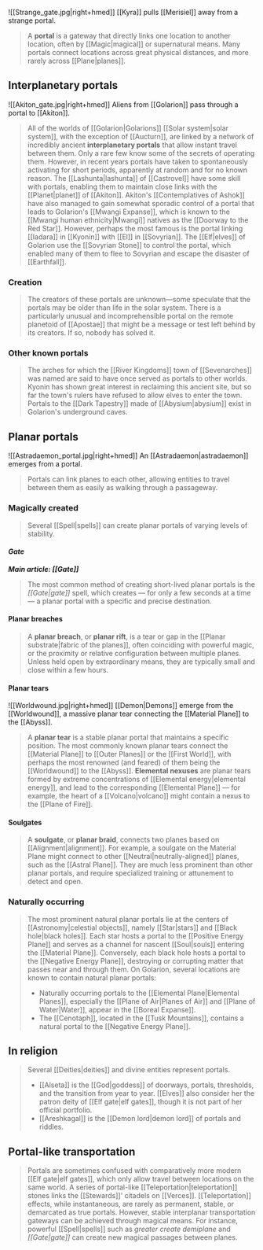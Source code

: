 ![[Strange_gate.jpg|right+hmed]] 
 [[Kyra]] pulls [[Merisiel]] away from a strange portal.
> A **portal** is a gateway that directly links one location to another location, often by [[Magic|magical]] or supernatural means. Many portals connect locations across great physical distances, and more rarely across [[Plane|planes]].



## Interplanetary portals

![[Akiton_gate.jpg|right+hmed]] 
 Aliens from [[Golarion]] pass through a portal to [[Akiton]].
> All of the worlds of [[Golarion|Golarions]] [[Solar system|solar system]], with the exception of [[Aucturn]], are linked by a network of incredibly ancient **interplanetary portals** that allow instant travel between them.
> Only a rare few know some of the secrets of operating them. However, in recent years portals have taken to spontaneously activating for short periods, apparently at random and for no known reason.
> The [[Lashunta|lashunta]] of [[Castrovel]] have some skill with portals, enabling them to maintain close links with the [[Planet|planet]] of [[Akiton]]. Akiton's [[Contemplatives of Ashok]] have also managed to gain somewhat sporadic control of a portal that leads to Golarion's [[Mwangi Expanse]], which is known to the [[Mwangi human ethnicity|Mwangi]] natives as the [[Doorway to the Red Star]].
> However, perhaps the most famous is the portal linking [[Iadara]] in [[Kyonin]] with [[El]] in [[Sovyrian]]. The [[Elf|elves]] of Golarion use the [[Sovyrian Stone]] to control the portal, which enabled many of them to flee to Sovyrian and escape the disaster of [[Earthfall]].


### Creation

> The creators of these portals are unknown—some speculate that the portals may be older than life in the solar system. There is a particularly unusual and incomprehensible portal on the remote planetoid of [[Apostae]] that might be a message or test left behind by its creators. If so, nobody has solved it.


### Other known portals

> The arches for which the [[River Kingdoms]] town of [[Sevenarches]] was named are said to have once served as portals to other worlds. Kyonin has shown great interest in reclaiming this ancient site, but so far the town's rulers have refused to allow elves to enter the town.
> Portals to the [[Dark Tapestry]] made of [[Abysium|abysium]] exist in Golarion's underground caves.


## Planar portals

![[Astradaemon_portal.jpg|right+hmed]] 
 An [[Astradaemon|astradaemon]] emerges from a portal.
> Portals can link planes to each other, allowing entities to travel between them as easily as walking through a passageway.


### Magically created

> Several [[Spell|spells]] can create planar portals of varying levels of stability.


#### *Gate*

***Main article: [[Gate]]***
> The most common method of creating short-lived planar portals is the *[[Gate|gate]]* spell, which creates — for only a few seconds at a time — a planar portal with a specific and precise destination.


#### Planar breaches

> A **planar breach**, or **planar rift**, is a tear or gap in the [[Planar substrate|fabric of the planes]], often coinciding with powerful magic, or the proximity or relative configuration between multiple planes. Unless held open by extraordinary means, they are typically small and close within a few hours.


#### Planar tears

![[Worldwound.jpg|right+hmed]] 
 [[Demon|Demons]] emerge from the [[Worldwound]], a massive planar tear connecting the [[Material Plane]] to the [[Abyss]].
> A **planar tear** is a stable planar portal that maintains a specific position. The most commonly known planar tears connect the [[Material Plane]] to [[Outer Planes]] or the [[First World]], with perhaps the most renowned (and feared) of them being the [[Worldwound]] to the [[Abyss]].
> **Elemental nexuses** are planar tears formed by extreme concentrations of [[Elemental energy|elemental energy]], and lead to the corresponding [[Elemental Plane]] — for example, the heart of a [[Volcano|volcano]] might contain a nexus to the [[Plane of Fire]].


#### Soulgates

> A **soulgate**, or **planar braid**, connects two planes based on [[Alignment|alignment]]. For example, a soulgate on the Material Plane might connect to other [[Neutral|neutrally-aligned]] planes, such as the [[Astral Plane]]. They are much less prominent than other planar portals, and require specialized training or attunement to detect and open.


### Naturally occurring

> The most prominent natural planar portals lie at the centers of [[Astronomy|celestial objects]], namely [[Star|stars]] and [[Black hole|black holes]]. Each star hosts a portal to the [[Positive Energy Plane]] and serves as a channel for nascent [[Soul|souls]] entering the [[Material Plane]]. Conversely, each black hole hosts a portal to the [[Negative Energy Plane]], destroying or corrupting matter that passes near and through them.
> On Golarion, several locations are known to contain natural planar portals:
> - Naturally occurring portals to the [[Elemental Plane|Elemental Planes]], especially the [[Plane of Air|Planes of Air]] and [[Plane of Water|Water]], appear in the [[Boreal Expanse]].
> - The [[Cenotaph]], located in the [[Tusk Mountains]], contains a natural portal to the [[Negative Energy Plane]].


## In religion

> Several [[Deities|deities]] and divine entities represent portals.
> - [[Alseta]] is the [[God|goddess]] of doorways, portals, thresholds, and the transition from year to year. [[Elves]] also consider her the patron deity of [[Elf gate|elf gates]], though it is not part of her official portfolio.
> - [[Areshkagal]] is the [[Demon lord|demon lord]] of portals and riddles.

## Portal-like transportation

> Portals are sometimes confused with comparatively more modern [[Elf gate|elf gates]], which only allow travel between locations on the same world. A series of portal-like [[Teleportation|teleportation]] stones links the [[Stewards]]' citadels on [[Verces]].
> [[Teleportation]] effects, while instantaneous, are rarely as permanent, stable, or demarcated as true portals. However, stable interplanar transportation gateways can be achieved through magical means. For instance, powerful [[Spell|spells]] such as *greater create demiplane* and *[[Gate|gate]]* can create new magical passages between planes.










